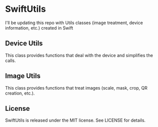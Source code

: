 # SwiftUtils
I'll be updating this repo with Utils classes (image treatment, device information, etc.) created in Swift

## Device Utils
This class provides functions that deal with the device and simplifies the calls.

## Image Utils
This class provides functions that treat images (scale, mask, crop, QR creation, etc.).

## License
SwiftUtils is released under the MIT license. See LICENSE for details.
